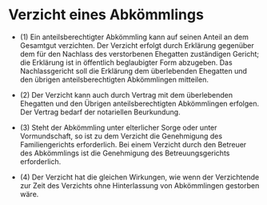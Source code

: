 # Verzicht eines Abkömmlings

- (1) Ein anteilsberechtigter Abkömmling kann auf seinen Anteil an dem Gesamtgut verzichten. Der Verzicht erfolgt durch Erklärung gegenüber dem für den Nachlass des verstorbenen Ehegatten zuständigen Gericht; die Erklärung ist in öffentlich beglaubigter Form abzugeben. Das Nachlassgericht soll die Erklärung dem überlebenden Ehegatten und den übrigen anteilsberechtigten Abkömmlingen mitteilen.

- (2) Der Verzicht kann auch durch Vertrag mit dem überlebenden Ehegatten und den Übrigen anteilsberechtigten Abkömmlingen erfolgen. Der Vertrag bedarf der notariellen Beurkundung.

- (3) Steht der Abkömmling unter elterlicher Sorge oder unter Vormundschaft, so ist zu dem Verzicht die Genehmigung des Familiengerichts erforderlich. Bei einem Verzicht durch den Betreuer des Abkömmlings ist die Genehmigung des Betreuungsgerichts erforderlich.

- (4) Der Verzicht hat die gleichen Wirkungen, wie wenn der Verzichtende zur Zeit des Verzichts ohne Hinterlassung von Abkömmlingen gestorben wäre.

